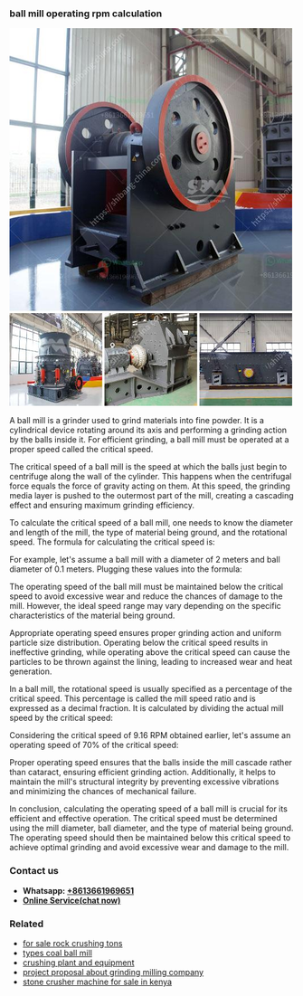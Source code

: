 <h3>ball mill operating rpm calculation</h3><img src='1708309145.jpg' alt=''><p>A ball mill is a grinder used to grind materials into fine powder. It is a cylindrical device rotating around its axis and performing a grinding action by the balls inside it. For efficient grinding, a ball mill must be operated at a proper speed called the critical speed.</p><p>The critical speed of a ball mill is the speed at which the balls just begin to centrifuge along the wall of the cylinder. This happens when the centrifugal force equals the force of gravity acting on them. At this speed, the grinding media layer is pushed to the outermost part of the mill, creating a cascading effect and ensuring maximum grinding efficiency.</p><p>To calculate the critical speed of a ball mill, one needs to know the diameter and length of the mill, the type of material being ground, and the rotational speed. The formula for calculating the critical speed is:</p><p>For example, let's assume a ball mill with a diameter of 2 meters and ball diameter of 0.1 meters. Plugging these values into the formula:</p><p>The operating speed of the ball mill must be maintained below the critical speed to avoid excessive wear and reduce the chances of damage to the mill. However, the ideal speed range may vary depending on the specific characteristics of the material being ground.</p><p>Appropriate operating speed ensures proper grinding action and uniform particle size distribution. Operating below the critical speed results in ineffective grinding, while operating above the critical speed can cause the particles to be thrown against the lining, leading to increased wear and heat generation.</p><p>In a ball mill, the rotational speed is usually specified as a percentage of the critical speed. This percentage is called the mill speed ratio and is expressed as a decimal fraction. It is calculated by dividing the actual mill speed by the critical speed:</p><p>Considering the critical speed of 9.16 RPM obtained earlier, let's assume an operating speed of 70% of the critical speed:</p><p>Proper operating speed ensures that the balls inside the mill cascade rather than cataract, ensuring efficient grinding action. Additionally, it helps to maintain the mill's structural integrity by preventing excessive vibrations and minimizing the chances of mechanical failure.</p><p>In conclusion, calculating the operating speed of a ball mill is crucial for its efficient and effective operation. The critical speed must be determined using the mill diameter, ball diameter, and the type of material being ground. The operating speed should then be maintained below this critical speed to achieve optimal grinding and avoid excessive wear and damage to the mill.</p><h3>Contact us</h3><ul><li><strong>Whatsapp:&nbsp;<a href="https://wa.me/8613661969651">+8613661969651</a></strong></li><li><a href="https://swt.shibang-china.com/?git&amp;zhl&amp;ball mill operating rpm calculation"><strong>Online Service(chat now)</strong></a></li></ul><h3>Related</h3><ul><li><a href='for sale rock crushing tons.md'>for sale rock crushing tons</a></li><li><a href='types coal ball mill.md'>types coal ball mill</a></li><li><a href='crushing plant and equipment.md'>crushing plant and equipment</a></li><li><a href='project proposal about grinding milling company.md'>project proposal about grinding milling company</a></li><li><a href='stone crusher machine for sale in kenya.md'>stone crusher machine for sale in kenya</a></li></ul>